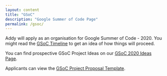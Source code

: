```yaml
---
layout: content
title: "GSoC"
description: "Google Summer of Code Page"
permalink: /gsoc/
---
```

Addy will apply as an organisation for Google Summer of Code - 2020. You might read the [GSoC Timeline](https://developers.google.com/open-source/gsoc/timeline) to get an idea of how things will proceed.

You can find prospective GSoC Project Ideas on our [GSoC 2020 Ideas Page](../gsoc-ideas/).

Applicants can view the [GSoC Project Proposal Template](../gsoc-proposal/).
